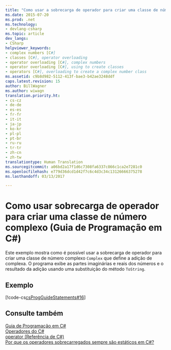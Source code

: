 ```yaml
---
title: "Como usar a sobrecarga de operador para criar uma classe de número complexo (Guia de Programação em C#) | Microsoft Docs"
ms.date: 2015-07-20
ms.prod: .net
ms.technology:
- devlang-csharp
ms.topic: article
dev_langs:
- CSharp
helpviewer_keywords:
- complex numbers [C#]
- classes [C#], operator overloading
- operator overloading [C#], complex numbers
- operator overloading [C#], using to create classes
- operators [C#], overloading to create a complex number class
ms.assetid: c9b8d982-5112-413f-bae3-b42ae3248ddf
caps.latest.revision: 15
author: BillWagner
ms.author: wiwagn
translation.priority.ht:
- cs-cz
- de-de
- es-es
- fr-fr
- it-it
- ja-jp
- ko-kr
- pl-pl
- pt-br
- ru-ru
- tr-tr
- zh-cn
- zh-tw
translationtype: Human Translation
ms.sourcegitcommit: a06bd2a17f1d6c7308fa6337c866c1ca2e7281c0
ms.openlocfilehash: e779d36dcd1d42f7c6c4d3c34c13126666375278
ms.lasthandoff: 03/13/2017

---
```

# <a name="how-to-use-operator-overloading-to-create-a-complex-number-class-c-programming-guide"></a>Como usar sobrecarga de operador para criar uma classe de número complexo (Guia de Programação em C#)
Este exemplo mostra como é possível usar a sobrecarga de operador para criar uma classe de número complexo `Complex` que define a adição de complexa. O programa exibe as partes imaginárias e reais dos números e o resultado da adição usando uma substituição do método `ToString`.  
  
## <a name="example"></a>Exemplo  
 [!code-cs[csProgGuideStatements#16](../../../csharp/programming-guide/classes-and-structs/codesnippet/CSharp/how-to-use-operator-overloading-to-create-a-complex-number-class_1.cs)]  
  
## <a name="see-also"></a>Consulte também  
 [Guia de Programação em C#](../../../csharp/programming-guide/index.md)   
 [Operadores do C#](../../../csharp/language-reference/operators/index.md)   
 [operator (Referência de C#)](../../../csharp/language-reference/keywords/operator.md)   
 [Por que os operadores sobrecarregados sempre são estáticos em C#?](http://go.microsoft.com/fwlink/?LinkId=112383)

